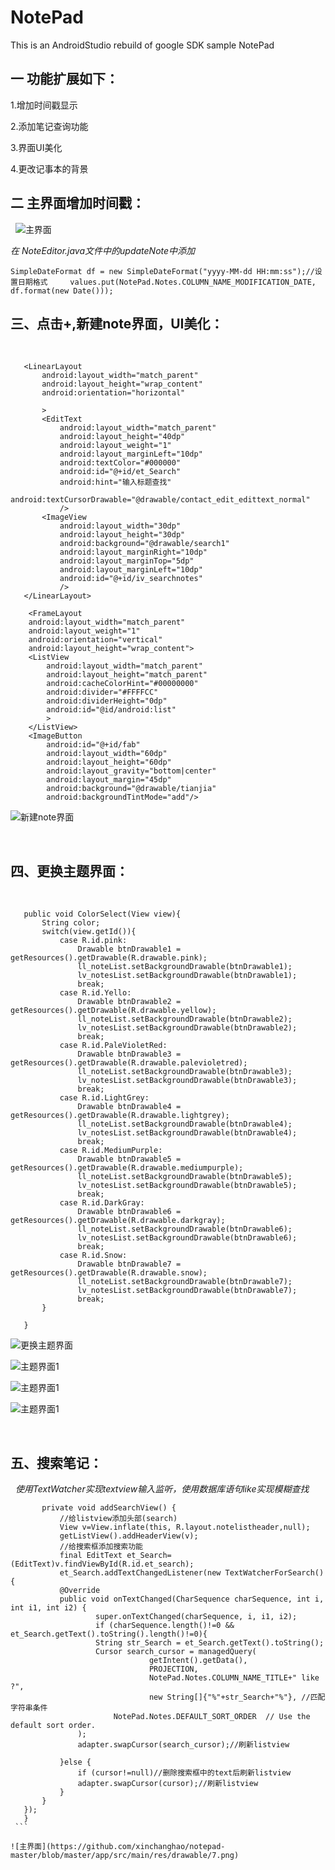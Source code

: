 # NotePad
This is an AndroidStudio rebuild of google SDK sample NotePad
## 一 功能扩展如下：

 1.增加时间戳显示
 
 2.添加笔记查询功能
 
 3.界面UI美化
 
 4.更改记事本的背景
 
## 二 主界面增加时间戳：
 
![主界面](https://github.com/xinchanghao/notepad-master/blob/master/app/src/main/res/drawable/1.png)  

*在 NoteEditor.java文件中的updateNote中添加*

```
SimpleDateFormat df = new SimpleDateFormat("yyyy-MM-dd HH:mm:ss");//设置日期格式     values.put(NotePad.Notes.COLUMN_NAME_MODIFICATION_DATE, df.format(new Date()));
```
        
## 三、点击+,新建note界面，UI美化：
 
 ```
    <LinearLayout
        android:layout_width="match_parent"
        android:layout_height="wrap_content"
        android:orientation="horizontal"

        >
        <EditText
            android:layout_width="match_parent"
            android:layout_height="40dp"
            android:layout_weight="1"
            android:layout_marginLeft="10dp"
            android:textColor="#000000"
            android:id="@+id/et_Search"
            android:hint="输入标题查找"
            android:textCursorDrawable="@drawable/contact_edit_edittext_normal"
            />
        <ImageView
            android:layout_width="30dp"
            android:layout_height="30dp"
            android:background="@drawable/search1"
            android:layout_marginRight="10dp"
            android:layout_marginTop="5dp"
            android:layout_marginLeft="10dp"
            android:id="@+id/iv_searchnotes"
            />
    </LinearLayout>

     <FrameLayout
     android:layout_width="match_parent"
     android:layout_weight="1"
     android:orientation="vertical"
     android:layout_height="wrap_content">
     <ListView
         android:layout_width="match_parent"
         android:layout_height="match_parent"
         android:cacheColorHint="#00000000"
         android:divider="#FFFFCC"
         android:dividerHeight="0dp"
         android:id="@id/android:list"
         >
     </ListView>
     <ImageButton
         android:id="@+id/fab"
         android:layout_width="60dp"
         android:layout_height="60dp"
         android:layout_gravity="bottom|center"
         android:layout_margin="45dp"
         android:background="@drawable/tianjia"
         android:backgroundTintMode="add"/>

```

![新建note界面](https://github.com/xinchanghao/notepad-master/blob/master/app/src/main/res/drawable/2.png)  

 
## 四、更换主题界面：
 
 ```
    public void ColorSelect(View view){
        String color;
        switch(view.getId()){
            case R.id.pink:
                Drawable btnDrawable1 = getResources().getDrawable(R.drawable.pink);
                ll_noteList.setBackgroundDrawable(btnDrawable1);
                lv_notesList.setBackgroundDrawable(btnDrawable1);
                break;
            case R.id.Yello:
                Drawable btnDrawable2 = getResources().getDrawable(R.drawable.yellow);
                ll_noteList.setBackgroundDrawable(btnDrawable2);
                lv_notesList.setBackgroundDrawable(btnDrawable2);
                break;
            case R.id.PaleVioletRed:
                Drawable btnDrawable3 = getResources().getDrawable(R.drawable.palevioletred);
                ll_noteList.setBackgroundDrawable(btnDrawable3);
                lv_notesList.setBackgroundDrawable(btnDrawable3);
                break;
            case R.id.LightGrey:
                Drawable btnDrawable4 = getResources().getDrawable(R.drawable.lightgrey);
                ll_noteList.setBackgroundDrawable(btnDrawable4);
                lv_notesList.setBackgroundDrawable(btnDrawable4);
                break;
            case R.id.MediumPurple:
                Drawable btnDrawable5 = getResources().getDrawable(R.drawable.mediumpurple);
                ll_noteList.setBackgroundDrawable(btnDrawable5);
                lv_notesList.setBackgroundDrawable(btnDrawable5);
                break;
            case R.id.DarkGray:
                Drawable btnDrawable6 = getResources().getDrawable(R.drawable.darkgray);
                ll_noteList.setBackgroundDrawable(btnDrawable6);
                lv_notesList.setBackgroundDrawable(btnDrawable6);
                break;
            case R.id.Snow:
                Drawable btnDrawable7 = getResources().getDrawable(R.drawable.snow);
                ll_noteList.setBackgroundDrawable(btnDrawable7);
                lv_notesList.setBackgroundDrawable(btnDrawable7);
                break;
        }

    }

```

![更换主题界面](https://github.com/xinchanghao/notepad-master/blob/master/app/src/main/res/drawable/3.png)  

![主题界面1](https://github.com/xinchanghao/notepad-master/blob/master/app/src/main/res/drawable/4.png)  

![主题界面1](https://github.com/xinchanghao/notepad-master/blob/master/app/src/main/res/drawable/5.png)  

![主题界面1](https://github.com/xinchanghao/notepad-master/blob/master/app/src/main/res/drawable/6.png)  

 
## 五、搜索笔记：
 
*使用TextWatcher实现textview输入监听，使用数据库语句like实现模糊查找*
 
 ```
        private void addSearchView() {
            //给listview添加头部(search)
            View v=View.inflate(this, R.layout.notelistheader,null);
            getListView().addHeaderView(v);
            //给搜索框添加搜索功能
            final EditText et_Search=(EditText)v.findViewById(R.id.et_search);
            et_Search.addTextChangedListener(new TextWatcherForSearch(){
            @Override
            public void onTextChanged(CharSequence charSequence, int i, int i1, int i2) {
                    super.onTextChanged(charSequence, i, i1, i2);
                    if (charSequence.length()!=0 && et_Search.getText().toString().length()!=0){
                    String str_Search = et_Search.getText().toString();
                    Cursor search_cursor = managedQuery(
                                getIntent().getData(),            
                                PROJECTION,                       
                                NotePad.Notes.COLUMN_NAME_TITLE+" like ?",   
                                new String[]{"%"+str_Search+"%"}, //匹配字符串条件                           
                        NotePad.Notes.DEFAULT_SORT_ORDER  // Use the default sort order.
                );
                adapter.swapCursor(search_cursor);//刷新listview

            }else {
                if (cursor!=null)//删除搜索框中的text后刷新listview
                adapter.swapCursor(cursor);//刷新listview
            }
        }
    });
    }
 ```
 
![主界面](https://github.com/xinchanghao/notepad-master/blob/master/app/src/main/res/drawable/7.png)  
